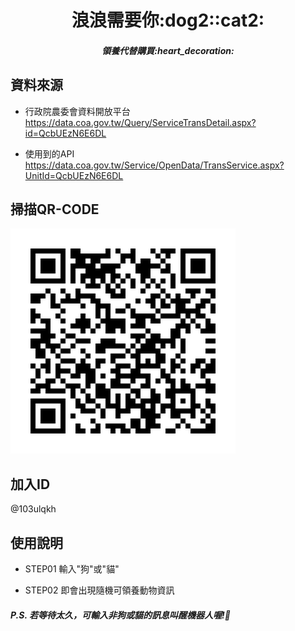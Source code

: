 
<h1 align=center>浪浪需要你:dog2::cat2:
<h5 align=center>領養代替購買:heart_decoration:


<h2>資料來源</h2>

* 行政院農委會資料開放平台 https://data.coa.gov.tw/Query/ServiceTransDetail.aspx?id=QcbUEzN6E6DL

* 使用到的API https://data.coa.gov.tw/Service/OpenData/TransService.aspx?UnitId=QcbUEzN6E6DL



## 掃描QR-CODE
![avatar](https://github.com/tsaichia/node-line-TsaiChia/blob/master/103ulqkh.png?raw=true)

## 加入ID
@103ulqkh 

## 使用說明

* STEP01 輸入"狗"或"貓"

* STEP02 即會出現隨機可領養動物資訊

##### P.S. 若等待太久，可輸入非狗或貓的訊息叫醒機器人喔!:grimacing:
